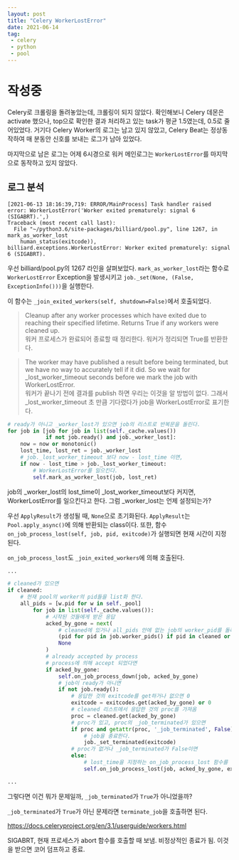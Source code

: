 ```yaml
---
layout: post
title: "Celery WorkerLostError"
date: 2021-06-14
tag:
 - celery
 - python
 - pool
---
```


# 작성중

Celery로 크롤링을 돌려놓았는데, 크롤링이 되지 않았다. 확인해보니 Celery 데몬은 activate 했으나, top으로 확인한 결과 처리하고 있는 task가 평균 1.5였는데, 0.5로 줄어있었다. 거기다 Celery Worker의 로그는 남고 있지 않았고, Celery Beat는 정상동작하여 매 분동안 신호를 보내는 로그가 남아 있었다.

마지막으로 남은 로그는 어제 6시경으로 워커 메인로그는 `WorkerLostError`를 마지막으로 동작하고 있지 않았다.

## 로그 분석

```
[2021-06-13 18:16:39,719: ERROR/MainProcess] Task handler raised error: WorkerLostError('Worker exited prematurely: signal 6 (SIGABRT).',)
Traceback (most recent call last):
  File "~/python3.6/site-packages/billiard/pool.py", line 1267, in mark_as_worker_lost
    human_status(exitcode)),
billiard.exceptions.WorkerLostError: Worker exited prematurely: signal 6 (SIGABRT).
```

우선 billiard/pool.py의 1267 라인을 살펴보았다. `mark_as_worker_lost`라는 함수로 `WorkerLostError` Exception을 발생시키고 `job._set(None, (False, ExceptionInfo()))`을 실행한다.

이 함수는 `_join_exited_workers(self, shutdown=False)`에서 호출되었다.

> Cleanup after any worker processes which have exited due to reaching their specified lifetime. Returns True if any workers were cleaned up.  
> 워커 프로세스가 완료되어 종료할 때 정리한다. 워커가 정리되면 True를 반환한다.

> The worker may have published a result before being terminated, but we have no way to accurately tell if it did.
> So we wait for _lost_worker_timeout seconds before we mark the job with WorkerLostError.  
> 워커가 끝나기 전에 결과를 publish 하면 우리는 이것을 알 방법이 없다. 그래서 _lost_worker_timeout 초 만큼 기다렸다가 job을 WorkerLostError로 표기한다.

```python
# ready가 아니고 _worker_lost가 있으면 job의 리스트로 반복문을 돌린다.
for job in [job for job in list(self._cache.values())
            if not job.ready() and job._worker_lost]:
    now = now or monotonic()
    lost_time, lost_ret = job._worker_lost
    # job._lost_worker_timeout 보다 now - lost_time 이면,
    if now - lost_time > job._lost_worker_timeout:
        # WorkerLostError를 일으킨다.
        self.mark_as_worker_lost(job, lost_ret)

```

job의 _worker_lost의 lost_time이 _lost_worker_timeout보다 커지면, WorkerLostError를 일으킨다고 한다. 그럼 _worker_lost는 언제 설정되는가?

우선 `ApplyResult`가 생성될 때, `None`으로 초기화된다. `ApplyResult`는 `Pool.apply_async()`에 의해 반환되는 class이다. 또한, 함수 `on_job_process_lost(self, job, pid, exitcode)`가 실행되면 현재 시간이 지정된다.

`on_job_process_lost`도 `_join_exited_workers`에 의해 호출된다.

```python
...

# cleaned가 있으면
if cleaned:
    # 현재 pool의 worker의 pid들을 list화 한다.
    all_pids = [w.pid for w in self._pool]
        for job in list(self._cache.values()):
            # 시작된 것들에게 받은 응답
            acked_by_gone = next(
                # cleaned에 있거나 all_pids 안에 없는 job의 worker_pid를 돌려주고 없으면 None
                (pid for pid in job.worker_pids() if pid in cleaned or pid not in all_pids),
                None
            )
            # already accepted by process
            # process에 의해 accept 되었다면
            if acked_by_gone:
                self.on_job_process_down(job, acked_by_gone)
                # job이 ready가 아니면
                if not job.ready():
                    # 응답한 것의 exitcode를 get하거나 없으면 0
                    exitcode = exitcodes.get(acked_by_gone) or 0
                    # cleaned 리스트에서 응답한 것의 proc를 가져옴
                    proc = cleaned.get(acked_by_gone)
                    # proc가 있고, proc의 _job_terminated가 있으면
                    if proc and getattr(proc, '_job_terminated', False):
                        # job을 종료한다.
                        job._set_terminated(exitcode)
                    # proc가 없거나 _job_terminated가 False이면
                    else:
                        # lost_time을 지정하는 on_job_process_lost 함수를 실행시킨다.
                        self.on_job_process_lost(job, acked_by_gone, exitcode)

...
```

그렇다면 이건 뭐가 문제일까, `_job_terminated`가 `True`가 아니었을까? 

`_job_terminated`가 `True`가 아닌 문제라면 `terminate_job`을 호출하면 된다.

https://docs.celeryproject.org/en/3.1/userguide/workers.html

SIGABRT, 현재 프로세스가 abort 함수를 호출할 때 보냄. 비정상적인 종료가 됨. 이것을 받으면 코어 덤프하고 종료.


